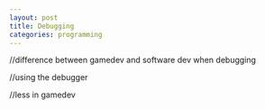 ```yaml
---
layout: post
title: Debugging
categories: programming
---
```


//difference between gamedev and software dev when debugging

//using the debugger

//less in gamedev

